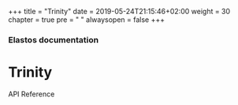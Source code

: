 +++
title = "Trinity"
date = 2019-05-24T21:15:46+02:00
weight = 30
chapter = true
pre = "<i class='fa ela-folder'></i> "
alwaysopen = false
+++

### Elastos documentation

# Trinity

API Reference

